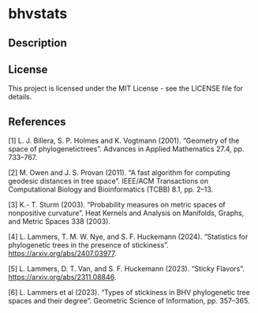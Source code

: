 # bhvstats

## Description

## License

This project is licensed under the MIT License - see the LICENSE file for details.

## References
<a id="1">[1]</a> 
L. J. Billera, S. P. Holmes and K. Vogtmann (2001). 
“Geometry of the space of phylogenetictrees”. 
Advances in Applied Mathematics 27.4, pp. 733–767.

<a id="2">[2]</a> 
M. Owen and J. S. Provan (2011). 
“A fast algorithm for computing geodesic distances in tree space”. 
IEEE/ACM Transactions on Computational Biology and Bioinformatics (TCBB) 8.1, pp. 2–13.

<a id="3">[3]</a> 
K.- T. Sturm (2003). 
“Probability measures on metric spaces of nonpositive curvature”. 
Heat Kernels and Analysis on Manifolds, Graphs, and Metric Spaces 338 (2003).

<a id="4">[4]</a> 
L. Lammers, T. M. W. Nye, and S. F. Huckemann (2024). 
“Statistics for phylogenetic trees in the presence of stickiness”.
https://arxiv.org/abs/2407.03977.

<a id="5">[5]</a> 
L. Lammers, D. T. Van, and S. F. Huckemann (2023). 
“Sticky Flavors”.
https://arxiv.org/abs/2311.08846.

<a id="6">[6]</a> 
L. Lammers et al (2023). 
“Types of stickiness in BHV phylogenetic tree spaces and their degree”. 
Geometric Science of Information, pp. 357–365.
